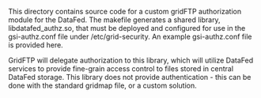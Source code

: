 This directory contains source code for a custom gridFTP authorization module
for the DataFed. The makefile generates a shared library, libdatafed_authz.so,
  that must be deployed and configured for use in the gsi-authz.conf file under
  /etc/grid-security. An example gsi-authz.conf file is provided here.

GridFTP will delegate authorization to this library, which will utilize DataFed
services to provide fine-grain access control to files stored in central DataFed
storage. This library does not provide authentication - this can be done with
the standard gridmap file, or a custom solution.
